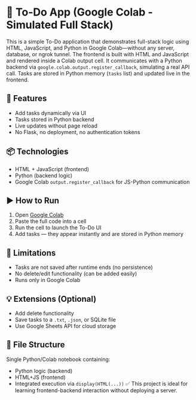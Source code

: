 # 📝 To-Do App (Google Colab - Simulated Full Stack)
This is a simple To-Do application that demonstrates full-stack logic using HTML, JavaScript, and Python in Google Colab—without any server, database, or ngrok tunnel. The frontend is built with HTML and JavaScript and rendered inside a Colab output cell. It communicates with a Python backend via `google.colab.output.register_callback`, simulating a real API call. Tasks are stored in Python memory (`tasks` list) and updated live in the frontend.
## 🚀 Features
- Add tasks dynamically via UI
- Tasks stored in Python backend
- Live updates without page reload
- No Flask, no deployment, no authentication tokens
## 📦 Technologies
- HTML + JavaScript (frontend)
- Python (backend logic)
- Google Colab `output.register_callback` for JS-Python communication
## ▶️ How to Run
1. Open [Google Colab](https://colab.research.google.com)
2. Paste the full code into a cell
3. Run the cell to launch the To-Do UI
4. Add tasks — they appear instantly and are stored in Python memory
## 📌 Limitations
- Tasks are not saved after runtime ends (no persistence)
- No delete/edit functionality (can be added easily)
- Runs only in Google Colab
## 💡 Extensions (Optional)
- Add delete functionality
- Save tasks to a `.txt`, `.json`, or SQLite file
- Use Google Sheets API for cloud storage
## 📂 File Structure
Single Python/Colab notebook containing:
- Python logic (backend)
- HTML+JS (frontend)
- Integrated execution via `display(HTML(...))`
✅ This project is ideal for learning frontend-backend interaction without deploying a server.
